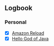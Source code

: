 

## Logbook
### Personal
- [x] [Amazon Reload](things:///show?id=T1JhAT49cz4JYQCEFrxJD7)
- [x] [Hello God of Java](things:///show?id=BZ9ErYGtk7v1VXpgaf6MqP)